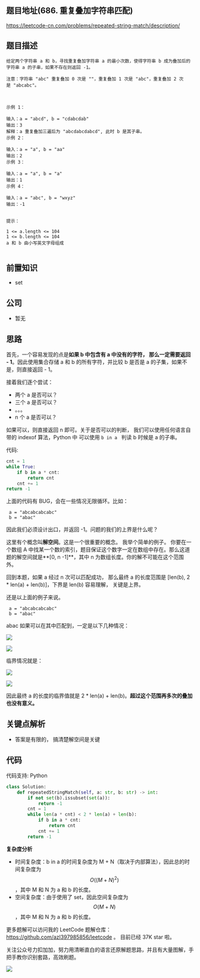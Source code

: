 ## 题目地址(686. 重复叠加字符串匹配)

https://leetcode-cn.com/problems/repeated-string-match/description/

## 题目描述

```
给定两个字符串 a 和 b，寻找重复叠加字符串 a 的最小次数，使得字符串 b 成为叠加后的字符串 a 的子串，如果不存在则返回 -1。

注意：字符串 "abc" 重复叠加 0 次是 ""，重复叠加 1 次是 "abc"，重复叠加 2 次是 "abcabc"。

 

示例 1：

输入：a = "abcd", b = "cdabcdab"
输出：3
解释：a 重复叠加三遍后为 "abcdabcdabcd", 此时 b 是其子串。
示例 2：

输入：a = "a", b = "aa"
输出：2
示例 3：

输入：a = "a", b = "a"
输出：1
示例 4：

输入：a = "abc", b = "wxyz"
输出：-1
 

提示：

1 <= a.length <= 104
1 <= b.length <= 104
a 和 b 由小写英文字母组成


```

## 前置知识

- set

## 公司

- 暂无

## 思路

首先，一个容易发现的点是**如果 b 中包含有 a 中没有的字符， 那么一定需要返回 - 1**。因此使用集合存储 a 和 b 的所有字符，并比较 b 是否是 a 的子集，如果不是，则直接返回 - 1。

接着我们逐个尝试：

- 两个 a 是否可以？
- 三个 a 是否可以？
- 。。。
- n 个 a 是否可以？

如果可以，则直接返回 n 即可。关于是否可以的判断， 我们可以使用任何语言自带的 indexof 算法，Python 中 可以使用 `b in a ` 判读 b 时候是 a 的子串。

代码:

```py
cnt = 1
while True:
    if b in a * cnt:
        return cnt
    cnt += 1
return -1
```

上面的代码有 BUG，会在一些情况无限循环。比如：

```
 a = "abcabcabcabc"
 b = "abac"
```

因此我们必须设计出口，并返回 -1。问题的我们的上界是什么呢？

这里有个概念叫**解空间**。这是一个很重要的概念。 我举个简单的例子。 你要在一个数组 A 中找某一个数的索引，题目保证这个数字一定在数组中存在。那么这道题的解空间就是**[0, n -1]**，其中 n 为数组长度。你的解不可能在这个范围外。

回到本题，如果 a 经过 n 次可以匹配成功， 那么最终 a 的长度范围是 [len(b), 2 * len(a) + len(b)]，下界是 len(b) 容易理解， 关键是上界。

还是以上面的例子来说。

```
 a = "abcabcabcabc"
 b = "abac"
```

abac 如果可以在其中匹配到，一定是以下几种情况：

![](https://tva1.sinaimg.cn/large/0081Kckwly1gk5a36n5qqj310106s0t6.jpg)

![](https://tva1.sinaimg.cn/large/0081Kckwly1gk5a4md3eyj30xv04y74n.jpg)

临界情况就是：

![](https://tva1.sinaimg.cn/large/0081Kckwly1gk5ah357i0j30wx07v754.jpg)

![](https://tva1.sinaimg.cn/large/0081Kckwly1gk5aft6jkhj308c03faa3.jpg)

因此最终 a 的长度的临界值就是 2 \* len(a) + len(b)。**超过这个范围再多次的叠加也没有意义。**

## 关键点解析

- 答案是有限的， 搞清楚解空间是关键

## 代码

代码支持: Python

```py
class Solution:
    def repeatedStringMatch(self, a: str, b: str) -> int:
        if not set(b).issubset(set(a)):
            return -1
        cnt = 1
        while len(a * cnt) < 2 * len(a) + len(b):
            if b in a * cnt:
                return cnt
            cnt += 1
        return -1
```

**复杂度分析**

- 时间复杂度：b in a 的时间复杂度为 M + N（取决于内部算法），因此总的时间复杂度为 $$O((M + N) ^ 2)$$，其中 M 和 N 为 a 和 b 的长度。
- 空间复杂度：由于使用了 set，因此空间复杂度为 $$O(M +N)$$，其中 M 和 N 为 a 和 b 的长度。

更多题解可以访问我的 LeetCode 题解仓库：https://github.com/azl397985856/leetcode 。 目前已经 37K star 啦。

关注公众号力扣加加，努力用清晰直白的语言还原解题思路，并且有大量图解，手把手教你识别套路，高效刷题。

![](https://tva1.sinaimg.cn/large/007S8ZIlly1ghlud0qh2oj30p00dwt9t.jpg)
